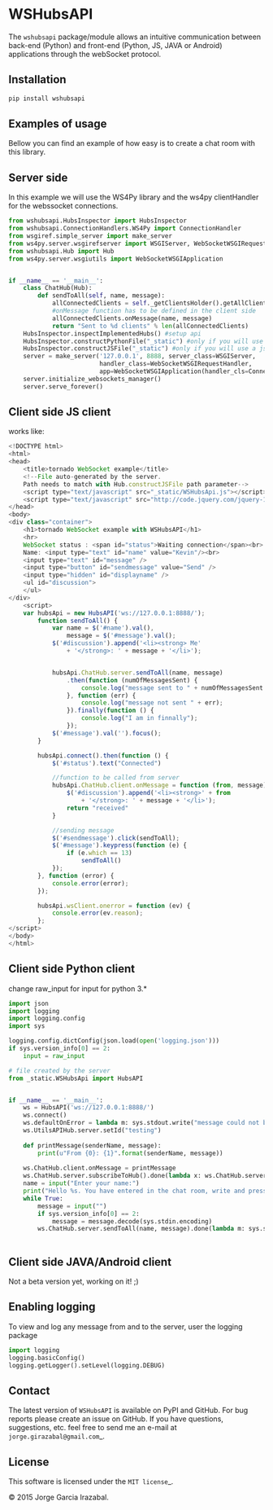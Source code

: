 WSHubsAPI
================================================

The ``wshubsapi`` package/module allows an intuitive communication between back-end (Python) and front-end (Python, JS, JAVA or Android) applications through the webSocket protocol.

Installation
-----------------
```bash
pip install wshubsapi
```

Examples of usage
-----------------
Bellow you can find an example of how easy is to create a chat room with this library.

Server side
-----------------
In this example we will use the WS4Py library and the ws4py clientHandler for the webssocket connections.

```python
from wshubsapi.HubsInspector import HubsInspector
from wshubsapi.ConnectionHandlers.WS4Py import ConnectionHandler
from wsgiref.simple_server import make_server
from ws4py.server.wsgirefserver import WSGIServer, WebSocketWSGIRequestHandler
from wshubsapi.Hub import Hub
from ws4py.server.wsgiutils import WebSocketWSGIApplication


if __name__ == '__main__':
    class ChatHub(Hub):
        def sendToAll(self, name, message):
            allConnectedClients = self._getClientsHolder().getAllClients()
            #onMessage function has to be defined in the client side
            allConnectedClients.onMessage(name, message)
            return "Sent to %d clients" % len(allConnectedClients)
    HubsInspector.inspectImplementedHubs() #setup api
    HubsInspector.constructPythonFile("_static") #only if you will use a python client
    HubsInspector.constructJSFile("_static") #only if you will use a js client
    server = make_server('127.0.0.1', 8888, server_class=WSGIServer,
                         handler_class=WebSocketWSGIRequestHandler,
                         app=WebSocketWSGIApplication(handler_cls=ConnectionHandler))
    server.initialize_websockets_manager()
    server.serve_forever()
```
    
Client side JS client
-----------------
works like:

```javascript
<!DOCTYPE html>
<html>
<head>
    <title>tornado WebSocket example</title>
    <!--File auto-generated by the server.
    Path needs to match with Hub.constructJSFile path parameter-->
    <script type="text/javascript" src="_static/WSHubsApi.js"></script>
    <script type="text/javascript" src="http://code.jquery.com/jquery-1.4.2.js"></script>
</head>
<body>
<div class="container">
    <h1>tornado WebSocket example with WSHubsAPI</h1>
    <hr>
    WebSocket status : <span id="status">Waiting connection</span><br>
    Name: <input type="text" id="name" value="Kevin"/><br>
    <input type="text" id="message" />
    <input type="button" id="sendmessage" value="Send" />
    <input type="hidden" id="displayname" />
    <ul id="discussion">
    </ul>
</div>
    <script>
    var hubsApi = new HubsAPI('ws://127.0.0.1:8888/');
        function sendToAll() {
            var name = $('#name').val(),
                message = $('#message').val();
            $('#discussion').append('<li><strong> Me'
                + '</strong>: ' + message + '</li>');


            hubsApi.ChatHub.server.sendToAll(name, message)
                .then(function (numOfMessagesSent) {
                    console.log("message sent to " + numOfMessagesSent + " client(s)");
                }, function (err) {
                    console.log("message not sent " + err);
                }).finally(function () {
                    console.log("I am in finnally");
                });
            $('#message').val('').focus();
        }

        hubsApi.connect().then(function () {
            $('#status').text("Connected")

            //function to be called from server
            hubsApi.ChatHub.client.onMessage = function (from, message) {
                $('#discussion').append('<li><strong>' + from
                    + '</strong>: ' + message + '</li>');
                return "received"
            }

            //sending message
            $('#sendmessage').click(sendToAll);
            $('#message').keypress(function (e) {
                if (e.which == 13)
                    sendToAll()
            });
        }, function (error) {
            console.error(error);
        });

        hubsApi.wsClient.onerror = function (ev) {
            console.error(ev.reason);
        };
</script>
</body>
</html>
```

Client side Python client
-----------------
change raw_input for input for python 3.*
```python
import json
import logging
import logging.config
import sys

logging.config.dictConfig(json.load(open('logging.json')))
if sys.version_info[0] == 2:
    input = raw_input

# file created by the server
from _static.WSHubsApi import HubsAPI


if __name__ == '__main__':
    ws = HubsAPI('ws://127.0.0.1:8888/')
    ws.connect()
    ws.defaultOnError = lambda m: sys.stdout.write("message could not be sent!!!!! {}\n".format(m))
    ws.UtilsAPIHub.server.setId("testing")
    
    def printMessage(senderName, message):
        print(u"From {0}: {1}".format(senderName, message))
        
    ws.ChatHub.client.onMessage = printMessage
    ws.ChatHub.server.subscribeToHub().done(lambda x: ws.ChatHub.server.getSubscribedClientsToHub())
    name = input("Enter your name:")
    print("Hello %s. You have entered in the chat room, write and press enter to send message" % name)
    while True:
        message = input("")
        if sys.version_info[0] == 2:
            message = message.decode(sys.stdin.encoding)
        ws.ChatHub.server.sendToAll(name, message).done(lambda m: sys.stdout.write("message sent to {} client(s)\n".format(m)))
                                                       
```

Client side JAVA/Android client
-----------------

Not a beta version yet, working on it! ;)

Enabling logging
-----------------

To view and log any message from and to the server, user the logging package

```python
import logging
logging.basicConfig()
logging.getLogger().setLevel(logging.DEBUG)
```
Contact
-------

The latest version of ``WSHubsAPI`` is available on PyPI and GitHub.
For bug reports please create an issue on GitHub.
If you have questions, suggestions, etc. feel free to send me
an e-mail at `jorge.girazabal@gmail.com`_.

License
-------

This software is licensed under the `MIT license`_.

© 2015 Jorge Garcia Irazabal.
